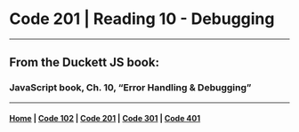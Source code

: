 # Code 201 | Reading 10 - Debugging
***
## From the Duckett JS book:
### JavaScript book, Ch. 10, “Error Handling & Debugging”



***

#### [Home](README.md) | [Code 102](102.md) | [Code 201](201.md) | [Code 301](301.md) | [Code 401](401.md)